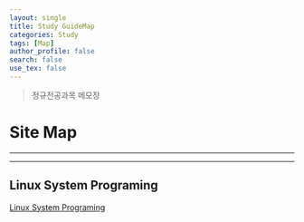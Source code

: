 ```yaml
---
layout: single
title: Study GuideMap
categories: Study
tags: [Map]
author_profile: false
search: false
use_tex: false
---
```


> 정규전공과목 메모장

# Site Map

---

---

## Linux System Programing

[Linux System Programing]({{site.url}}/linux_system/linux_system_guidemap)

